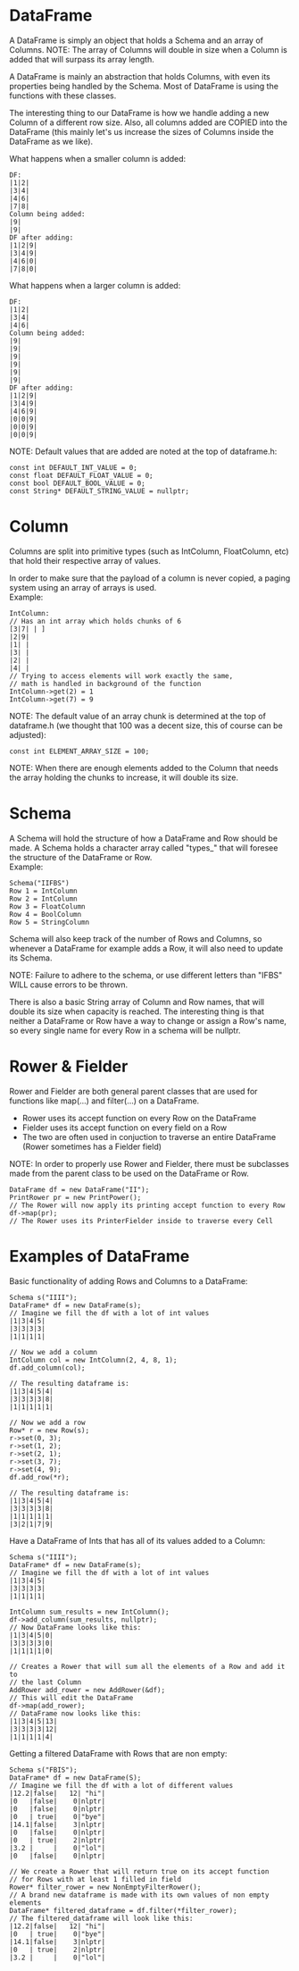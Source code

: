 # DataFrame

A DataFrame is simply an object that holds a Schema and an array of Columns. 
NOTE: The array of Columns will double in size when a Column is added that will surpass its array length. 

A DataFrame is mainly an abstraction that holds Columns, with even its properties being handled by the Schema. Most of DataFrame is using the functions with these classes.

The interesting thing to our DataFrame is how we handle adding a new Column of a different row size. Also, all columns added are COPIED into the DataFrame (this mainly let's us increase the sizes of Columns inside the DataFrame as we like).

What happens when a smaller column is added:
```
DF:
|1|2|
|3|4|
|4|6|
|7|8|
Column being added:
|9|
|9|
DF after adding:
|1|2|9|
|3|4|9|
|4|6|0|
|7|8|0|
```
What happens when a larger column is added:
```
DF:
|1|2|
|3|4|
|4|6|
Column being added:
|9|
|9|
|9|
|9|
|9|
|9|
DF after adding:
|1|2|9|
|3|4|9|
|4|6|9|
|0|0|9|
|0|0|9|
|0|0|9|
```
NOTE: Default values that are added are noted at the top of dataframe.h:
```
const int DEFAULT_INT_VALUE = 0;
const float DEFAULT_FLOAT_VALUE = 0;
const bool DEFAULT_BOOL_VALUE = 0;
const String* DEFAULT_STRING_VALUE = nullptr;
```
# Column
Columns are split into primitive types (such as IntColumn, FloatColumn, etc) that hold their respective array of values.

In order to make sure that the payload of a column is never copied, a paging system using an array of arrays is used.  
Example:
```
IntColumn:
// Has an int array which holds chunks of 6
[3|7| | ]
|2|9|
|1| |
|3| |
|2| |
|4| |
// Trying to access elements will work exactly the same, 
// math is handled in background of the function
IntColumn->get(2) = 1
IntColumn->get(7) = 9
```
NOTE: The default value of an array chunk is determined at the top of dataframe.h (we thought that 100 was a decent size, this of course can be adjusted):
```
const int ELEMENT_ARRAY_SIZE = 100;
```
NOTE: When there are enough elements added to the Column that needs the array holding the chunks to increase, it will double its size.
# Schema
A Schema will hold the structure of how a DataFrame and Row should be made. A Schema holds a character array called "types_" that will foresee the structure of the DataFrame or Row.  
Example:
```
Schema("IIFBS")
Row 1 = IntColumn
Row 2 = IntColumn
Row 3 = FloatColumn
Row 4 = BoolColumn
Row 5 = StringColumn
```
Schema will also keep track of the number of Rows and Columns, so whenever a DataFrame for example adds a Row, it will also need to update its Schema.

NOTE: Failure to adhere to the schema, or use different letters than "IFBS" WILL cause errors to be thrown.

There is also a basic String array of Column and Row names, that will double its size when capacity is reached. The interesting thing is that neither a DataFrame or Row have a way to change or assign a Row's name, so every single name for every Row in a schema will be nullptr.

# Rower & Fielder

Rower and Fielder are both general parent classes that are used for functions like map(...) and filter(...) on a DataFrame.
+ Rower uses its accept function on every Row on the DataFrame
+ Fielder uses its accept function on every field on a Row
+ The two are often used in conjuction to traverse an entire DataFrame (Rower sometimes has a Fielder field)

NOTE: In order to properly use Rower and Fielder, there must be subclasses made from the parent class to be used on the DataFrame or Row.

```
DataFrame df = new DataFrame("II");
PrintRower pr = new PrintPower();
// The Rower will now apply its printing accept function to every Row
df->map(pr);
// The Rower uses its PrinterFielder inside to traverse every Cell
```

# Examples of DataFrame
Basic functionality of adding Rows and Columns to a DataFrame:
```
Schema s("IIII");
DataFrame* df = new DataFrame(s);
// Imagine we fill the df with a lot of int values
|1|3|4|5|
|3|3|3|3|
|1|1|1|1|

// Now we add a column
IntColumn col = new IntColumn(2, 4, 8, 1);
df.add_column(col);

// The resulting dataframe is:
|1|3|4|5|4|
|3|3|3|3|8|
|1|1|1|1|1|

// Now we add a row
Row* r = new Row(s);
r->set(0, 3);
r->set(1, 2);
r->set(2, 1);
r->set(3, 7);
r->set(4, 9);
df.add_row(*r);

// The resulting dataframe is:
|1|3|4|5|4|
|3|3|3|3|8|
|1|1|1|1|1|
|3|2|1|7|9|

```

Have a DataFrame of Ints that has all of its values added to a Column:
```
Schema s("IIII");
DataFrame* df = new DataFrame(s);
// Imagine we fill the df with a lot of int values
|1|3|4|5|
|3|3|3|3|
|1|1|1|1|

IntColumn sum_results = new IntColumn();
df->add_column(sum_results, nullptr);
// Now DataFrame looks like this:
|1|3|4|5|0|
|3|3|3|3|0|
|1|1|1|1|0|

// Creates a Rower that will sum all the elements of a Row and add it to 
// the last Column
AddRower add_rower = new AddRower(&df);
// This will edit the DataFrame
df->map(add_rower);
// DataFrame now looks like this:
|1|3|4|5|13|
|3|3|3|3|12|
|1|1|1|1|4|
```
Getting a filtered DataFrame with Rows that are non empty:
```
Schema s("FBIS");
DataFrame* df = new DataFrame(S);
// Imagine we fill the df with a lot of different values
|12.2|false|   12| "hi"|
|0   |false|    0|nlptr|
|0   |false|    0|nlptr|
|0   | true|    0|"bye"|
|14.1|false|    3|nlptr|
|0   |false|    0|nlptr|
|0   | true|    2|nlptr|
|3.2 |     |    0|"lol"|
|0   |false|    0|nlptr|

// We create a Rower that will return true on its accept function
// for Rows with at least 1 filled in field
Rower* filter_rower = new NonEmptyFilterRower();
// A brand new dataframe is made with its own values of non empty elements
DataFrame* filtered_dataframe = df.filter(*filter_rower);
// The filtered_dataframe will look like this:
|12.2|false|   12| "hi"|
|0   | true|    0|"bye"|
|14.1|false|    3|nlptr|
|0   | true|    2|nlptr|
|3.2 |     |    0|"lol"|
```